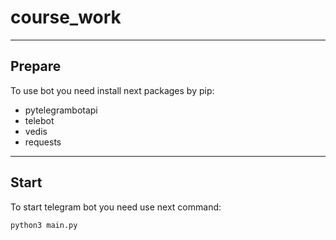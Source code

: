 # course_work
***
Prepare
--
To use bot you need install next packages by pip:
* pytelegrambotapi
* telebot
* vedis
* requests
***
Start
--
To start telegram bot you need use next command:

`python3 main.py`

